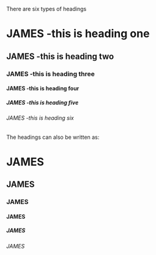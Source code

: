There are six types of headings
# JAMES         -this is heading one
## JAMES        -this is heading two
### JAMES       -this is heading three
#### JAMES      -this is heading four
##### JAMES     -this is heading five
###### JAMES    -this is heading six

The headings can also be written as:
<h1> JAMES </h1>
<h2> JAMES </h2>
<h3> JAMES </h3>
<h4> JAMES </h4>
<h5> JAMES </h5>
<h6> JAMES </h6>
